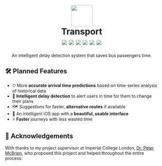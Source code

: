 <h1 align="center">
  <img src="http://zesh.me/0BZ2Ss+" width="70" />
  <br/>
  <span align="center">
    Transport
    <br/>
    <img src="https://circleci.com/gh/ZeshanA/transport/tree/master.svg?style=shield"/>
    <img src="https://img.shields.io/github/license/zeshana/transport.svg"/>
    <img src="https://img.shields.io/github/languages/top/zeshana/transport.svg?colorB=blue"/>
    <img src="https://img.shields.io/github/issues-closed-raw/zeshana/transport.svg"/>
    <img src="https://img.shields.io/github/last-commit/zeshana/transport.svg"/>
    <a href="http://twitter.com/zshnamjd"><img src="https://img.shields.io/twitter/follow/espadrine.svg?label=Follow&style=social"/></a>
  </span>
</h1>

<p align="center">An intelligent delay detection system that saves bus passengers time.</p>

## 🛠 Planned Features
- ⏱ More **accurate arrival time predictions** based on time-series analysis of historical data
- 🚦 **Intelligent delay detection** to alert users in time for them to change their plans
- 🗺 Suggestions for faster, **alternative routes** if available
- 📱 An intelligent iOS app with a **beautiful, usable interface**
- ⚡️ **Faster** journeys with less wasted time

## 🤝 Acknowledgements
With thanks to my project supervisor at Imperial College London, [Dr. Peter McBrien](https://www.imperial.ac.uk/people/p.mcbrien), who proposed this project and helped throughout the entire process.
